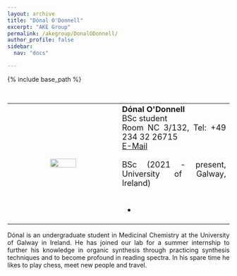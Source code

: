 ```yaml
---
layout: archive
title: "Dónal O'Donnell"
excerpt: "AKE Group"
permalink: /akegroup/DonalODonnell/
author_profile: false
sidebar:
  nav: "docs"

---
```


{% include base_path %}

<font size="2"><br/></font>
<table> <style>table, th, td {border: transparent;}</style> <tr>
<td style="width:50%;" align="center" valign="middle"><img src="https://AKEckhardt.github.io/images/DonalODonnell.jpg" width="50%" height="auto%" align="middle"></td>
<td style="width:50%;" align="justify" valign="middle">
<font size="4">
<b>Dónal O'Donnell</b><br/>
BSc student<br/>
Room NC 3/132, Tel: +49 234 32 26715<br/>
<a href="mailto:Donal.ODonnell@edu.ruhr-uni-bochum.de">E-Mail</a><br/>
<br/>
BSc (2021 - present, University of Galway, Ireland)<br/>
<br/>
<div class="page__footer-follow">
<ul class="social-icons">
<li><a href="https://www.linkedin.com/in/donal-o-donnell-567218237"><i class="fab fa-linkedin fa-3x" style="color:rgb(73,78,82)" aria-hidden="true"></i></a></li>
</ul>
</div>
</font>
</td>
</tr></table>

<p style='text-align: justify;'>
Dónal is an undergraduate student in Medicinal Chemistry at the University of Galway in Ireland. He has joined our lab for a summer internship to further his knowledge in organic synthesis through practicing synthesis techniques and to become profound in reading spectra. In his spare time he likes to play chess, meet new people and travel.
</p>









